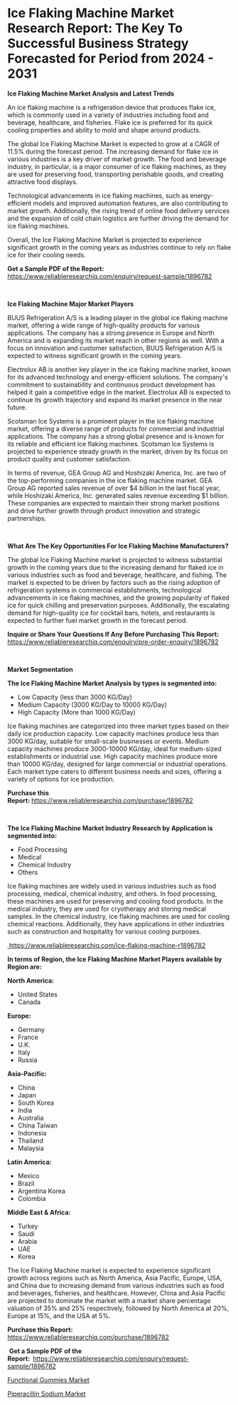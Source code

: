 <p><h1>Ice Flaking Machine Market Research Report: The Key To Successful Business Strategy Forecasted for Period from 2024 - 2031</h1></p><p><strong>Ice Flaking Machine Market Analysis and Latest Trends</strong></p>
<p><p>An ice flaking machine is a refrigeration device that produces flake ice, which is commonly used in a variety of industries including food and beverage, healthcare, and fisheries. Flake ice is preferred for its quick cooling properties and ability to mold and shape around products.</p><p>The global Ice Flaking Machine Market is expected to grow at a CAGR of 11.5% during the forecast period. The increasing demand for flake ice in various industries is a key driver of market growth. The food and beverage industry, in particular, is a major consumer of ice flaking machines, as they are used for preserving food, transporting perishable goods, and creating attractive food displays.</p><p>Technological advancements in ice flaking machines, such as energy-efficient models and improved automation features, are also contributing to market growth. Additionally, the rising trend of online food delivery services and the expansion of cold chain logistics are further driving the demand for ice flaking machines.</p><p>Overall, the Ice Flaking Machine Market is projected to experience significant growth in the coming years as industries continue to rely on flake ice for their cooling needs.</p></p>
<p><strong>Get a Sample PDF of the Report:&nbsp;</strong> <a href="https://www.reliableresearchiq.com/enquiry/request-sample/1896782">https://www.reliableresearchiq.com/enquiry/request-sample/1896782</a></p>
<p>&nbsp;</p>
<p><strong>Ice Flaking Machine Major Market Players</strong></p>
<p><p>BUUS Refrigeration A/S is a leading player in the global ice flaking machine market, offering a wide range of high-quality products for various applications. The company has a strong presence in Europe and North America and is expanding its market reach in other regions as well. With a focus on innovation and customer satisfaction, BUUS Refrigeration A/S is expected to witness significant growth in the coming years.</p><p>Electrolux AB is another key player in the ice flaking machine market, known for its advanced technology and energy-efficient solutions. The company's commitment to sustainability and continuous product development has helped it gain a competitive edge in the market. Electrolux AB is expected to continue its growth trajectory and expand its market presence in the near future.</p><p>Scotsman Ice Systems is a prominent player in the ice flaking machine market, offering a diverse range of products for commercial and industrial applications. The company has a strong global presence and is known for its reliable and efficient ice flaking machines. Scotsman Ice Systems is projected to experience steady growth in the market, driven by its focus on product quality and customer satisfaction.</p><p>In terms of revenue, GEA Group AG and Hoshizaki America, Inc. are two of the top-performing companies in the ice flaking machine market. GEA Group AG reported sales revenue of over $4 billion in the last fiscal year, while Hoshizaki America, Inc. generated sales revenue exceeding $1 billion. These companies are expected to maintain their strong market positions and drive further growth through product innovation and strategic partnerships.</p></p>
<p>&nbsp;</p>
<p><strong>What Are The Key Opportunities For Ice Flaking Machine Manufacturers?</strong></p>
<p><p>The global Ice Flaking Machine market is projected to witness substantial growth in the coming years due to the increasing demand for flaked ice in various industries such as food and beverage, healthcare, and fishing. The market is expected to be driven by factors such as the rising adoption of refrigeration systems in commercial establishments, technological advancements in ice flaking machines, and the growing popularity of flaked ice for quick chilling and preservation purposes. Additionally, the escalating demand for high-quality ice for cocktail bars, hotels, and restaurants is expected to further fuel market growth in the forecast period.</p></p>
<p><strong>Inquire or Share Your Questions If Any Before Purchasing This Report:</strong> <a href="https://www.reliableresearchiq.com/enquiry/pre-order-enquiry/1896782">https://www.reliableresearchiq.com/enquiry/pre-order-enquiry/1896782</a></p>
<p>&nbsp;</p>
<p><strong>Market Segmentation</strong></p>
<p><strong>The Ice Flaking Machine Market Analysis by types is segmented into:</strong></p>
<p><ul><li>Low Capacity (less than 3000 KG/Day)</li><li>Medium Capacity (3000 KG/Day to 10000 KG/Day)</li><li>High Capacity (More than 1000 KG/Day)</li></ul></p>
<p><p>Ice flaking machines are categorized into three market types based on their daily ice production capacity. Low capacity machines produce less than 3000 KG/day, suitable for small-scale businesses or events. Medium capacity machines produce 3000-10000 KG/day, ideal for medium-sized establishments or industrial use. High capacity machines produce more than 10000 KG/day, designed for large commercial or industrial operations. Each market type caters to different business needs and sizes, offering a variety of options for ice production.</p></p>
<p><strong>Purchase this Report:&nbsp;</strong><a href="https://www.reliableresearchiq.com/purchase/1896782">https://www.reliableresearchiq.com/purchase/1896782</a></p>
<p>&nbsp;</p>
<p><strong>The Ice Flaking Machine Market Industry Research by Application is segmented into:</strong></p>
<p><ul><li>Food Processing</li><li>Medical</li><li>Chemical Industry</li><li>Others</li></ul></p>
<p><p>Ice flaking machines are widely used in various industries such as food processing, medical, chemical industry, and others. In food processing, these machines are used for preserving and cooling food products. In the medical industry, they are used for cryotherapy and storing medical samples. In the chemical industry, ice flaking machines are used for cooling chemical reactions. Additionally, they have applications in other industries such as construction and hospitality for various cooling purposes.</p></p>
<p><a href="https://www.reliableresearchiq.com/ice-flaking-machine-r1896782">&nbsp;https://www.reliableresearchiq.com/ice-flaking-machine-r1896782</a></p>
<p><strong>In terms of Region, the Ice Flaking Machine Market Players available by Region are:</strong></p>
<p>
    <p> <strong> North America: </strong>
        <ul>
            <li>United States</li>
            <li>Canada</li>
        </ul>
        </p> 
    <p> <strong> Europe: </strong>
        <ul>
            <li>Germany</li>
            <li>France</li>
            <li>U.K.</li>
            <li>Italy</li>
            <li>Russia</li>
        </ul>
        </p> 
    <p> <strong> Asia-Pacific: </strong>
        <ul>
            <li>China</li>
            <li>Japan</li>
            <li>South Korea</li>
            <li>India</li>
            <li>Australia</li>
            <li>China Taiwan</li>
            <li>Indonesia</li>
            <li>Thailand</li>
            <li>Malaysia</li>
        </ul>
        </p> 
    <p> <strong> Latin America: </strong>
        <ul>
            <li>Mexico</li>
            <li>Brazil</li>
            <li>Argentina Korea</li>
            <li>Colombia</li>
        </ul>
        </p> 
    <p> <strong> Middle East & Africa: </strong>
        <ul>
            <li>Turkey</li>
            <li>Saudi</li>
            <li>Arabia</li>
            <li>UAE</li>
            <li>Korea</li>
        </ul>
    </p>
    </p>
<p><p>The Ice Flaking Machine market is expected to experience significant growth across regions such as North America, Asia Pacific, Europe, USA, and China due to increasing demand from various industries such as food and beverages, fisheries, and healthcare. However, China and Asia Pacific are projected to dominate the market with a market share percentage valuation of 35% and 25% respectively, followed by North America at 20%, Europe at 15%, and the USA at 5%.</p></p>
<p><strong>Purchase this Report: </strong><a href="https://www.reliableresearchiq.com/purchase/1896782">https://www.reliableresearchiq.com/purchase/1896782</a></p>
<p>&nbsp;<strong>Get a Sample PDF of the Report:&nbsp;&nbsp;</strong><a href="https://www.reliableresearchiq.com/enquiry/request-sample/1896782">https://www.reliableresearchiq.com/enquiry/request-sample/1896782</a></p>
<p><strong></strong></p>
<p><p><a href="https://github.com/RichRobinson5/Market-Research-Report-List-6/blob/main/functional-gummies-market.md">Functional Gummies Market</a></p><p><a href="https://github.com/gdfhhhj/Market-Research-Report-List-6/blob/main/piperacillin-sodium-market.md">Piperacillin Sodium Market</a></p></p>